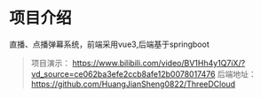 # 项目介绍
直播、点播弹幕系统，前端采用vue3,后端基于springboot
> 项目演示： https://www.bilibili.com/video/BV1Hh4y1Q7iX/?vd_source=ce062ba3efe2ccb8afe12b0078017476
> 后端地址：https://github.com/HuangJianSheng0822/ThreeDCloud

